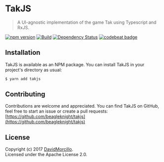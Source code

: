 # TakJS

> A UI-agnostic implementation of the game Tak using Typescript and RxJS.

[![npm version](https://badge.fury.io/js/takjs.svg)](https://badge.fury.io/js/takjs)
[![Build](https://codeship.com/projects/6413bfc0-e14a-0134-d4f7-5e506c0c41eb/status?branch=master)](https://app.codeship.com/projects/205461)
[![Dependency Status](https://gemnasium.com/badges/github.com/beagleknight/tak.svg)](https://gemnasium.com/github.com/beagleknight/tak)
[![codebeat badge](https://codebeat.co/badges/f7f9d1bd-5399-4356-bd60-ff7b6273f1d7)](https://codebeat.co/projects/github-com-beagleknight-tak-master)


## Installation

TakJS is available as an NPM package. You can install TakJS in your project's directory as usual:

```bash
$ yarn add takjs
```

## Contributing

Contributions are welcome and appreciated. You can find TakJS on GitHub, feel free to start an issue or create a pull requests:<br />
[https://github.com/beagleknight/takjs](https://github.com/beagleknight/takjs)


## License

Copyright (c) 2017 [DavidMorcillo](http://twitter.com/beagleknight).<br />
Licensed under the Apache License 2.0.